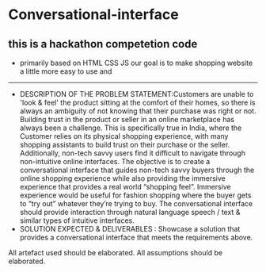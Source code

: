 # Conversational-interface
## this is a hackathon competetion code
- primarily based on HTML CSS JS our goal is to make shopping website a little more easy to use and 
---
- DESCRIPTION OF THE PROBLEM STATEMENT:Customers are unable to 'look & feel' the product sitting at the comfort of their homes, so there is always an ambiguity of not knowing that their purchase was right or not. Building trust in the product or seller in an online marketplace has always been a challenge.
This is specifically true in India, where the Customer relies on its physical shopping experience, with many shopping assistants to build trust on their purchase or the seller.
Additionally, non-tech savvy users find it difficult to navigate through non-intuitive online interfaces.
The objective is to create a conversational interface that guides non-tech savvy buyers through the online shopping experience while also providing the immersive experience that provides a real world “shopping feel”. Immersive experience would be useful for fashion shopping where the buyer gets to “try out” whatever they’re trying to buy.
The conversational interface should provide interaction through natural language speech / text & similar types of intuitive interfaces.
- SOLUTION EXPECTED & DELIVERABLES :
Showcase a solution that provides a conversational interface that meets the requirements above.

All artefact used should be elaborated.
All assumptions should be elaborated.
